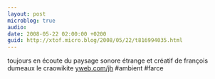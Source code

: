 ```yaml
---
layout: post
microblog: true
audio: 
date: 2008-05-22 02:00:00 +0200
guid: http://xtof.micro.blog/2008/05/22/t816994035.html
---
```

toujours en écoute du paysage sonore étrange et créatif de françois dumeaux le craowikite [yweb.com/jh](http://yweb.com/jh) #ambient #farce
